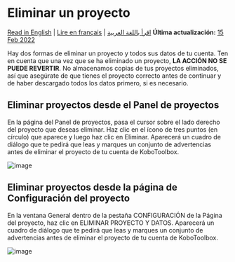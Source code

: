 # Eliminar un proyecto
<a href="../delete_project.html">Read in English</a> | <a href="../fr/delete_project.html">Lire en français</a> | <a href="../ar/delete_project.html">اقرأ باللغة العربية</a>
**Última actualización:** <a href="https://github.com/kobotoolbox/docs/blob/511ea4cb3c698a4b45e7c2b4efd1af4e356e811f/source/delete_project.md" class="reference">15 Feb 2022</a>

Hay dos formas de eliminar un proyecto y todos sus datos de tu cuenta.
Ten en cuenta que una vez que se ha eliminado un proyecto, **LA ACCIÓN NO SE
PUEDE REVERTIR**. No almacenamos copias de tus proyectos eliminados, así que asegúrate de
que tienes el proyecto correcto antes de continuar y de haber descargado todos los datos
primero, si es necesario.

## Eliminar proyectos desde el Panel de proyectos

En la página del Panel de proyectos, pasa el cursor sobre el lado derecho del proyecto que
deseas eliminar. Haz clic en el ícono de tres puntos (en círculo) que aparece y luego haz clic en
Eliminar. Aparecerá un cuadro de diálogo que te pedirá que leas y marques un conjunto de
advertencias antes de eliminar el proyecto de tu cuenta de KoboToolbox.

![image](/images/delete_project/dashboard.jpg)

## Eliminar proyectos desde la página de Configuración del proyecto

En la ventana General dentro de la pestaña CONFIGURACIÓN de la Página del proyecto, haz clic en ELIMINAR
PROYECTO Y DATOS. Aparecerá un cuadro de diálogo que te pedirá que leas y marques un conjunto de
advertencias antes de eliminar el proyecto de tu cuenta de KoboToolbox.

![image](/images/delete_project/settings.jpg)